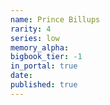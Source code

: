 ```yaml
---
name: Prince Billups
rarity: 4
series: low
memory_alpha:
bigbook_tier: -1
in_portal: true
date:
published: true
---
```



